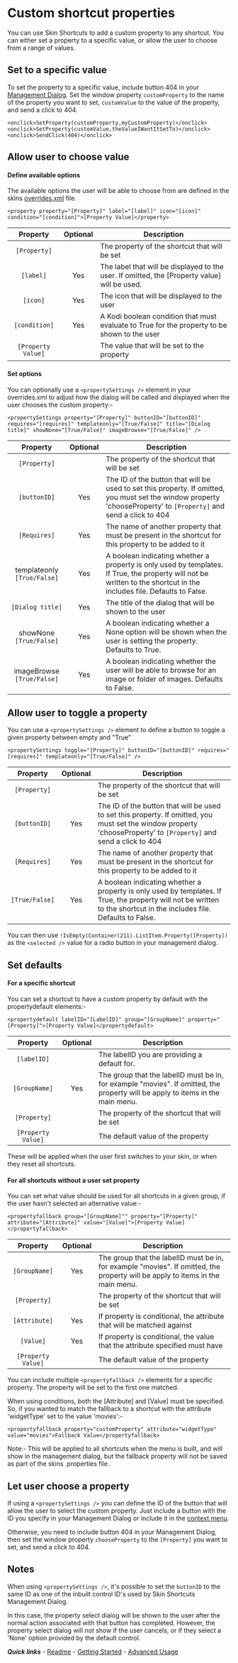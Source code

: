 # Custom shortcut properties

You can use Skin Shortcuts to add a custom property to any shortcut. You can either set a property to a specific value, or allow the user to choose from a range of values.

## Set to a specific value

To set the property to a specific value, include button 404 in your [Management Dialog](../started/Management%20Dialog.md). Set the window property `customProperty` to the name of the property you want to set, `customValue` to the value of the property, and send a click to 404.

```
<onclick>SetProperty(customProperty,myCustomProperty)</onclick>
<onclick>SetProperty(customValue,theValueIWantItSetTo)</onclick>
<onclick>SendClick(404)</onclick>
```

## Allow user to choose value

#### Define available options

The available options the user will be able to choose from are defined in the skins [overrides.xml](./overrides.md) file.

`<property property="[Property]" label="[label]" icon="[icon]" condition="[condition]">[Property Value]</property>`

| Property | Optional | Description |
| :------: | :------: | ----------- |
| `[Property]` | | The property of the shortcut that will be set |
| `[label]` | Yes | The label that will be displayed to the user. If omitted, the [Property value] will be used. |
| `[icon]` | Yes | The icon that will be displayed to the user |
| `[condition]` | Yes | A Kodi boolean condition that must evaluate to True for the property to be shown to the user |
| `[Property Value]` | | The value that will be set to the property |

#### Set options

You can optionally use a `<propertySettings />` element in your overrides.xml to adjust how the dialog will be called and displayed when the user chooses the custom property:-

`<propertySettings property="[Property]" buttonID="[buttonID]" requires="[requires]" templateonly="[True/False]" title="[Dialog title]" showNone="[True/False]" imageBrowse="[True/False]" />`

| Property | Optional | Description |
| :------: | :------: | ----------- |
| `[Property]` | | The property of the shortcut that will be set |
| `[buttonID]` | Yes | The ID of the button that will be used to set this property. If omitted, you must set the window property 'chooseProperty' to `[Property]` and send a click to 404 |
| `[Requires]` | Yes | The name of another property that must be present in the shortcut for this property to be added to it |
| templateonly `[True/False]` | Yes | A boolean indicating whether a property is only used by templates. If True, the property will not be written to the shortcut in the includes file. Defaults to False. |
| `[Dialog title]` | Yes | The title of the dialog that will be shown to the user |
| showNone `[True/False]` | Yes | A boolean indicating whether a None option will be shown when the user is setting the property. Defaults to True. |
| imageBrowse `[True/False]` | Yes | A boolean indicating whether the user will be able to browse for an image or folder of images. Defaults to False. |

## Allow user to toggle a property

You can use a `<propertySettings />` element to define a button to toggle a given property between empty and "True"

`<propertySettings toggle="[Property]" buttonID="[buttonID]" requires="[requires]" templateonly="[True/False]" />`

| Property | Optional | Description |
| :------: | :------: | ----------- |
| `[Property]` | | The property of the shortcut that will be set |
| `[buttonID]` | Yes | The ID of the button that will be used to set this property. If omitted, you must set the window property 'chooseProperty' to `[Property]` and send a click to 404 |
| `[Requires]` | Yes | The name of another property that must be present in the shortcut for this property to be added to it |
| `[True/False]` | Yes | A boolean indicating whether a property is only used by templates. If True, the property will not be written to the shortcut in the includes file. Defaults to False. |

You can then use `!IsEmpty(Container(211).ListItem.Property([Property])` as the `<selected />` value for a radio button in your management dialog.

## Set defaults

#### For a specific shortcut

You can set a shortcut to have a custom property by default with the propertydefault elements:-

`<propertydefault labelID="[LabelID]" group="[GroupName]" property="[Property]">[Property Value]</propertydefault>`
	
| Property | Optional | Description |
| :------: | :------: | ----------- |
| `[labelID]` | | The labelID you are providing a default for. |
| `[GroupName]` | Yes | The group that the labelID must be in, for example "movies". If omitted, the property will be apply to items in the main menu. |
| `[Property]` | | The property of the shortcut that will be set |
| `[Property Value]` | | The default value of the property |

These will be applied when the user first switches to your skin, or when they reset all shortcuts.

#### For all shortcuts without a user set property

You can set what value should be used for all shortcuts in a given group, if the user hasn't selected an alternative value:-

`<propertyfallback group="[GroupName]"" property="[Property]" attribute="[Attribute]" value="[Value]">[Property Value]</propertyfallback>`

| Property | Optional | Description |
| :------: | :------: | ----------- |
| `[GroupName]` | Yes | The group that the labelID must be in, for example "movies". If omitted, the property will be apply to items in the main menu. |
| `[Property]` | | The property of the shortcut that will be set |
| `[Attribute]` | Yes | If property is conditional, the attribute that will be matched against |
| `[Value]` | Yes | If property is conditional, the value that the attribute specified must have |
| `[Property Value]` | | The default value of the property |

You can include multiple `<propertyfallback />` elements for a specific property. The property will be set to the first one matched.

When using conditions, both the [Attribute] and [Value] must be specified. So, if you wanted to match the fallback to a shortcut with the attribute 'widgetType' set to the value 'movies':-

`<propertyfallback property="customProperty" attribute="widgetType" value="movies">Fallback Value</propertyfallback>`

Note:- This will be applied to all shortcuts when the menu is built, and will show in the management dialog, but the fallback property will not be saved as part of the skins .properties file.

## Let user choose a property

If using a `<propertySettings />` you can define the ID of the button that will allow the user to select the custom property. Just include a button with the ID you specify in your Management Dialog or include it in the [context menu](./Context%20menu.md).

Otherwise, you need to include button 404 in your Management Dialog, then set the window property `chooseProperty` to the `[Property]` you want to set, and send a click to 404.

## Notes

When using `<propertySettings />`, it's possible to set the `buttonID` to the same ID as one of the inbuilt control ID's used by Skin Shortcuts Management Dialog.

In this case, the property select dialog will be shown to the user after the normal action associated with that button has completed. However, the property select dialog will *not* show if the user cancels, or if they select a 'None' option provided by the default control.

***Quick links*** - [Readme](../../../README.md) - [Getting Started](../started/Getting%20Started.md) - [Advanced Usage](./Advanced%20Usage.md)